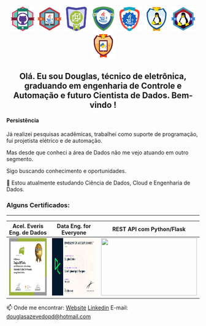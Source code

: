 <h2 align="center">
<img src="https://raw.githubusercontent.com/DodoAz/DodoAz/main/badges/git_github.png" width="65" height="65">
<img src="https://raw.githubusercontent.com/DodoAz/DodoAz/main/badges/collections_streams_java.png" width="65" height="65">
<img src="https://raw.githubusercontent.com/DodoAz/DodoAz/main/badges/estruturas_de_dados.png" width="65" height="65">
<img src="https://raw.githubusercontent.com/DodoAz/DodoAz/main/badges/java_basico.png" width="65" height="65">
<img src="https://raw.githubusercontent.com/DodoAz/DodoAz/main/badges/java_avancado.png" width="65" height="65">
<img src="https://raw.githubusercontent.com/DodoAz/DodoAz/main/badges/shell_script.png" width="65" height="65">
<img src="https://raw.githubusercontent.com/DodoAz/DodoAz/main/badges/linux.png" width="65" height="65">
<img src="https://raw.githubusercontent.com/DodoAz/DodoAz/main/badges/rest_python_flask.png" width="65" height="65">

<h2 align="center"> Olá.
Eu sou Douglas, técnico de eletrônica, graduando em engenharia de Controle e Automação e futuro Cientista de Dados.
Bem-vindo ! </h1>


#### **Persistência**

Já realizei pesquisas acadêmicas, trabalhei como suporte de programação, fui projetista elétrico e de automação.

Mas desde que conheci a área de Dados não me vejo atuando em outro segmento.

Sigo buscando conhecimento e oportunidades.

🌱 Estou atualmente estudando Ciência de Dados, Cloud e Engenharia de Dados.

### Alguns Certificados:

-------------------------------------------------------------------------------
Acel. Everis Eng. de Dados | Data Eng. for Everyone | REST API com Python/Flask
---------------------------|------------------------|--------------------------
<img src="https://raw.githubusercontent.com/DodoAz/DodoAz/main/certificados/Certificado DIO - Aceleração Everis-1.png" width="250" height="150"> | <img src="https://raw.githubusercontent.com/DodoAz/DodoAz/main/certificados/Datacamp Certificate Data Engineering for Everyone-1.png" width="250" height="150">  | <img src="https://raw.githubusercontent.com/DodoAz/DodoAz/main/certificados/Certificado DIO - Desenvolvimento Avançado Python com Flask e REST API-1.png" width="250" height="150">


 📫 Onde me encontrar:
 [Website](https://dodoaz.github.io)
 [Linkedin](https://www.linkedin.com/in/douglas-dantas-306770173/)
 E-mail: douglasazevedopd@hotmail.com

<!--
**DodoAz/DodoAz** is a ✨ _special_ ✨ repository because its `README.md` (this file) appears on your GitHub profile.

Here are some ideas to get you started:

- 🔭 I’m currently working on ...
- 🌱 I’m currently learning ...
- 👯 I’m looking to collaborate on ...
- 🤔 I’m looking for help with ...
- 💬 Ask me about ...
- 📫 How to reach me: ...
- 😄 Pronouns: ...
- ⚡ Fun fact: ...
-->
